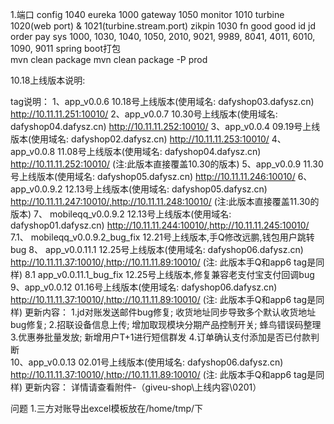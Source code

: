 1.端口
	config		1040
	eureka		1000
	gateway		1050
	monitor		1010
	turbine		1020(web port) & 1021(turbine.stream.port)
	zikpin		1030
	fn
	good
	good
	id
	jd
	order
	pay
	sys
	1000, 1030, 1040, 1050, 2010, 9021, 9989, 8041, 4011, 6010, 1090, 9011
spring boot打包	
	mvn clean package
	mvn clean package -P prod	
	

10.18上线版本说明:


tag说明：
1、app_v0.0.6 10.18号上线版本(使用域名: dafyshop03.dafysz.cn) http://10.11.11.251:10010/
2、app_v0.0.7 10.30号上线版本(使用域名: dafyshop04.dafysz.cn) http://10.11.11.252:10010/
3、app_v0.0.4 09.19号上线版本(使用域名: dafyshop02.dafysz.cn) http://10.11.11.253:10010/
4、app_v0.0.8 11.08号上线版本(使用域名: dafyshop04.dafysz.cn) http://10.11.11.252:10010/ (注:此版本直接覆盖10.30的版本)
5、app_v0.0.9 11.30号上线版本(使用域名: dafyshop05.dafysz.cn) http://10.11.11.246:10010/
6、app_v0.0.9.2 12.13号上线版本(使用域名: dafyshop05.dafysz.cn) http://10.11.11.247:10010/,http://10.11.11.248:10010/ (注:此版本直接覆盖11.30的版本)
7、 mobileqq_v0.0.9.2 12.13号上线版本(使用域名: dafyshop01.dafysz.cn) http://10.11.11.244:10010/,http://10.11.11.245:10010/
	7.1、 mobileqq_v0.0.9.2_bug_fix 12.21号上线版本,手Q修改远鹏,钱包用户跳转bug 
8、 app_v0.0.11.1 12.25号上线版本(使用域名: dafyshop06.dafysz.cn) http://10.11.11.37:10010/,http://10.11.11.89:10010/ (注: 此版本手Q和app6 tag是同样)
	8.1 app_v0.0.11.1_bug_fix 12.25号上线版本,修复兼容老支付宝支付回调bug
9、app_v0.0.12 01.16号上线版本(使用域名: dafyshop06.dafysz.cn) http://10.11.11.37:10010/,http://10.11.11.89:10010/ (注: 此版本手Q和app6 tag是同样)
	更新内容：
		1.jd对账发送邮件bug修复; 收货地址同步导致多个默认收货地址bug修复;
		2.招联设备信息上传; 增加取现模块分期产品控制开关; 蜂鸟错误码整理
		3.优惠券批量发放; 新增用户T+1进行短信群发
		4.订单确认支付添加是否已付款判断   
10、app_v0.0.13 02.01号上线版本(使用域名: dafyshop06.dafysz.cn) http://10.11.11.37:10010/,http://10.11.11.89:10010/ (注: 此版本手Q和app6 tag是同样)
	更新内容：
		详情请查看附件-（giveu-shop\上线内容\0201）	
	
问题
1.三方对账导出excel模板放在/home/tmp/下		
